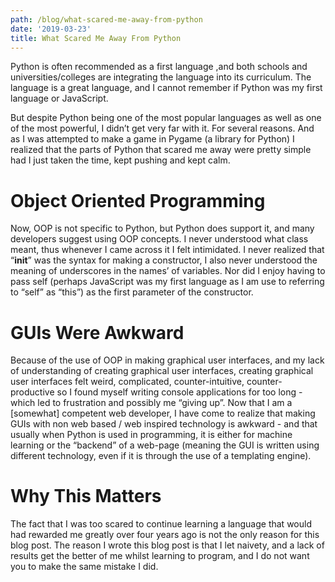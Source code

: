 ```yaml
---
path: /blog/what-scared-me-away-from-python
date: '2019-03-23'
title: What Scared Me Away From Python
---
```

Python is often recommended as a first language ,and both schools and universities/colleges are integrating the language into its curriculum. The language is a great language, and I cannot remember if Python was my first language or JavaScript. 

But despite Python being one of the most popular languages as well as one of the most powerful, I didn’t get very far with it. For several reasons. And as I was attempted to make a game in Pygame (a library for Python) I realized that the parts of Python that scared me away were pretty simple had I just taken the time, kept pushing and kept calm. 

# Object Oriented Programming 
Now, OOP is not specific to Python, but Python does support it, and many developers suggest using OOP concepts. I never understood what class meant, thus whenever I came across it I felt intimidated. I never realized that “__init__” was the syntax for making a constructor, I also never understood the meaning of underscores in the names’ of variables. Nor did I enjoy having to pass self (perhaps JavaScript was my first language as I am use to referring to “self” as “this”) as the first parameter of the constructor. 

# GUIs Were Awkward 
Because of the use of OOP in making graphical user interfaces, and my lack of understanding of creating graphical user interfaces, creating graphical user interfaces felt weird, complicated, counter-intuitive, counter-productive so I found myself writing console applications for too long - which led to frustration and possibly me “giving up”. Now that I am a [somewhat] competent web developer, I have come to realize that making GUIs with non web based / web inspired technology is awkward - and that usually when Python is used in programming, it is either for machine learning or the “backend” of a web-page (meaning the GUI is written using different technology, even if it is through the use of a templating engine). 

# Why This Matters 
The fact that I was too scared to continue learning a language that would had rewarded me greatly over four years ago is not the only reason for this blog post. The reason I wrote this blog post is that I let naivety, and a lack of results get the better of me whilst learning to program, and I do not want you to make the same mistake I did. 

